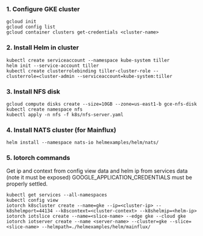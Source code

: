
### 1. Configure GKE cluster
```
gcloud init
gcloud config list
gcloud container clusters get-credentials <cluster-name>
```
### 2. Install Helm in cluster
```
kubectl create serviceaccount --namespace kube-system tiller
helm init --service-account tiller
kubectl create clusterrolebinding tiller-cluster-role --clusterrole=cluster-admin --serviceaccount=kube-system:tiller
```
### 3. Install NFS disk
```
gcloud compute disks create --size=10GB --zone=us-east1-b gce-nfs-disk
kubectl create namespace nfs
kubectl apply -n nfs -f k8s/nfs-server.yaml
```
### 4. Install NATS cluster (for Mainflux)
```
helm install --namespace nats-io helmexamples/helm/nats/
```
### 5. Iotorch commands 

Get ip and context from config view data and helm ip from services data (note it must be exposed)
GOOGLE_APPLICATION_CREDENTIALS must be properly settled.

``` 
kubectl get services --all-namespaces
kubectl config view
iotorch k8scluster create --name=gke --ip=<cluster-ip> --k8shelmport=44134 --k8scontext=<cluster-context> --k8shelmip=<helm-ip>
iotorch iotslice create --name=<slice-name> --edge gke --cloud gke
iotorch iotserver create --name <server-name> --cluster=gke --slice=<slice-name> --helmpath=./helmexamples/helm/mainflux/
```
